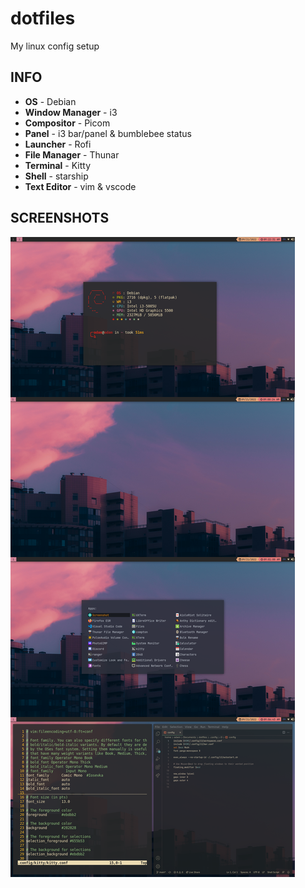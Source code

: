 # dotfiles

My linux config setup

## INFO

-  **OS** - Debian
-  **Window Manager** - i3
-  **Compositor** - Picom
-  **Panel** - i3 bar/panel & bumblebee status
-  **Launcher** - Rofi
-  **File Manager** - Thunar
-  **Terminal** - Kitty
-  **Shell** - starship
- **Text Editor** - vim & vscode

## SCREENSHOTS

![adamjatim](https://raw.githubusercontent.com/adamjatim/dotfiles/main/Screenshots.png)